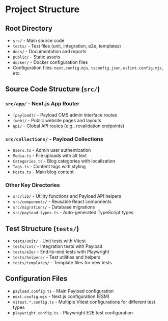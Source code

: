 # Project Structure

## Root Directory

- `src/` - Main source code
- `tests/` - Test files (unit, integration, e2e, templates)
- `docs/` - Documentation and reports
- `public/` - Static assets
- `docker/` - Docker configuration files
- Configuration files: `next.config.mjs`, `tsconfig.json`, `eslint.config.mjs`, etc.

## Source Code Structure (`src/`)

### `src/app/` - Next.js App Router

- `(payload)/` - Payload CMS admin interface routes
- `(web)/` - Public website pages and layouts
- `api/` - Global API routes (e.g., revalidation endpoints)

### `src/collections/` - Payload Collections

- `Users.ts` - Admin user authentication
- `Media.ts` - File uploads with alt text
- `Categories.ts` - Blog categories with localization
- `Tags.ts` - Content tags with styling
- `Posts.ts` - Main blog content

### Other Key Directories

- `src/lib/` - Utility functions and Payload API helpers
- `src/components/` - Reusable React components
- `src/migrations/` - Database migrations
- `src/payload-types.ts` - Auto-generated TypeScript types

## Test Structure (`tests/`)

- `tests/unit/` - Unit tests with Vitest
- `tests/int/` - Integration tests with Payload
- `tests/e2e/` - End-to-end tests with Playwright
- `tests/helpers/` - Test utilities and helpers
- `tests/templates/` - Template files for new tests

## Configuration Files

- `payload.config.ts` - Main Payload configuration
- `next.config.mjs` - Next.js configuration (ESM)
- `vitest.*.config.ts` - Multiple Vitest configurations for different test types
- `playwright.config.ts` - Playwright E2E test configuration
